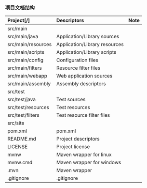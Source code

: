 ### 项目文档结构

| Project[/]        |         Descriptors           | Note  |
| :---------------- |:------------------------------|:------|
|src/main           |                               ||
|src/main/java      | Application/Library sources   ||
|src/main/resources | Application/Library resources ||
|src/main/scripts   | Application/Library scripts   ||
|src/main/config    | Configuration files           ||
|src/main/filters   | Resource filter files         ||
|src/main/webapp    | Web application sources       ||
|src/main/assembly  | Assembly descriptors          ||
|src/test           |                               ||
|src/test/java	    | Test sources                  ||
|src/test/resources	| Test resources                ||
|src/test/filters	| Test resource filter files    ||
|src/site           |                           ||
|pom.xml            | pom.xml                       ||
|README.md          | Project descriptors           ||
|LICENSE            | Project license               ||
|mvnw               | Maven wrapper for linux       ||
|mvnw.cmd           | Maven wrapper for windows     ||
|.mvn               | Maven wrapper                 ||
|.gitignore         | .gitignore                    ||




